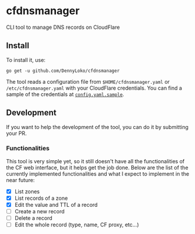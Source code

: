 # cfdnsmanager
CLI tool to manage DNS records on CloudFlare

## Install
To install it, use:
```
go get -u github.com/DennyLoko/cfdnsmanager
```

The tool reads a configuration file from `$HOME/cfdnsmanager.yaml` or
`/etc/cfdnsmanager.yaml` with your CloudFlare credentials. You can find a sample
of the credentials at [`config.yaml.sample`](./blob/master/config.yaml.sample).

## Development
If you want to help the development of the tool, you can do it by submitting
your PR.

### Functionalities
This tool is very simple yet, so it still doesn't have all the functionalities of
the CF web interface, but it helps get the job done. Below are the list of
the currently implemented functionalities and what I expect to implement in the
near future:

- [x] List zones
- [x] List records of a zone
- [x] Edit the value and TTL of a record
- [ ] Create a new record
- [ ] Delete a record
- [ ] Edit the whole record (type, name, CF proxy, etc...)
